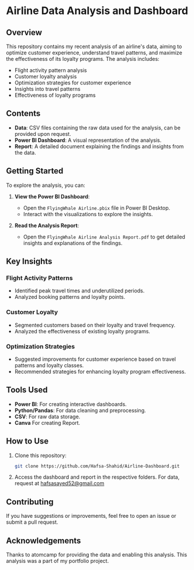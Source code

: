 # Airline Data Analysis and Dashboard

## Overview

This repository contains my recent analysis of an airline's data, aiming to optimize customer experience, understand travel patterns, and maximize the effectiveness of its loyalty programs. The analysis includes:

- Flight activity pattern analysis
- Customer loyalty analysis
- Optimization strategies for customer experience
- Insights into travel patterns
- Effectiveness of loyalty programs

## Contents

- **Data**: CSV files containing the raw data used for the analysis, can be provided upon request.
- **Power BI Dashboard**: A visual representation of the analysis.
- **Report**: A detailed document explaining the findings and insights from the data.

## Getting Started

To explore the analysis, you can:

1. **View the Power BI Dashboard**:
   - Open the `FlyingWhale Airline.pbix` file in Power BI Desktop.
   - Interact with the visualizations to explore the insights.

2. **Read the Analysis Report**:
   - Open the `FlyingWhale Airline Analysis Report.pdf` to get detailed insights and explanations of the findings.

## Key Insights

### Flight Activity Patterns

- Identified peak travel times and underutilized periods.
- Analyzed booking patterns and loyalty points.

### Customer Loyalty

- Segmented customers based on their loyalty and travel frequency.
- Analyzed the effectiveness of existing loyalty programs.

### Optimization Strategies

- Suggested improvements for customer experience based on travel patterns and loyalty classes.
- Recommended strategies for enhancing loyalty program effectiveness.

## Tools Used

- **Power BI**: For creating interactive dashboards.
- **Python/Pandas**: For data cleaning and preprocessing.
- **CSV**: For raw data storage.
- **Canva** For creating Report.

## How to Use

1. Clone this repository:
   ```bash
   git clone https://github.com/Hafsa-Shahid/Airline-Dashboard.git

2. Access the dashboard and report in the respective folders. For data, request at hafsasayed52@gmail.com
   
## Contributing

If you have suggestions or improvements, feel free to open an issue or submit a pull request.

## Acknowledgements

Thanks to atomcamp for providing the data and enabling this analysis. This analysis was a part of my portfolio project.

